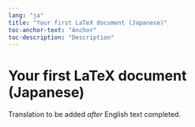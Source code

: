 ```yaml
---
lang: "ja"
title: "Your first LaTeX document (Japanese)"
toc-anchor-text: "Anchor"
toc-description: "Description"
---
```


# Your first LaTeX document (Japanese)

Translation to be added _after_ English text completed.
